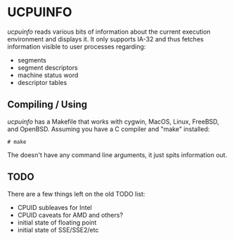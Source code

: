 # UCPUINFO

_ucpuinfo_ reads various bits of information about the current
execution environment and displays it.  It only supports IA-32
and thus fetches information visible to user processes regarding:

* segments
* segment descriptors
* machine status word
* descriptor tables

## Compiling / Using

_ucpuinfo_ has a Makefile that works with cygwin, MacOS, Linux, FreeBSD,
and OpenBSD.  Assuming you have a C compiler and "make" installed:

    # make

The doesn't have any command line arguments, it just spits information out.

## TODO

There are a few things left on the old TODO list:

* CPUID subleaves for Intel
* CPUID caveats for AMD and others?
* initial state of floating point
* initial state of SSE/SSE2/etc
